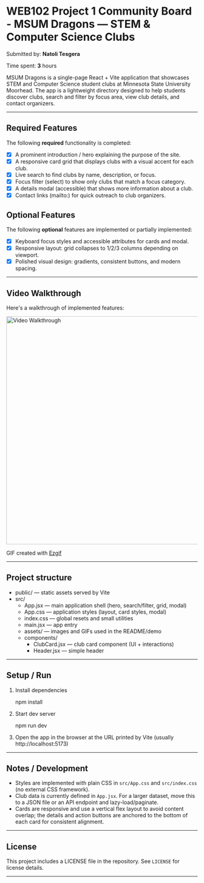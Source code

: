 # WEB102 Project 1 Community Board - MSUM Dragons — STEM & Computer Science Clubs

Submitted by: **Natoli Tesgera**

Time spent: **3** hours

MSUM Dragons is a single-page React + Vite application that showcases STEM and Computer Science student clubs at Minnesota State University Moorhead. The app is a lightweight directory designed to help students discover clubs, search and filter by focus area, view club details, and contact organizers.

---

## Required Features

The following **required** functionality is completed:

* [x] A prominent introduction / hero explaining the purpose of the site.
* [x] A responsive card grid that displays clubs with a visual accent for each club.
* [x] Live search to find clubs by name, description, or focus.
* [x] Focus filter (select) to show only clubs that match a focus category.
* [x] A details modal (accessible) that shows more information about a club.
* [x] Contact links (mailto:) for quick outreach to club organizers.

## Optional Features

The following **optional** features are implemented or partially implemented:

* [x] Keyboard focus styles and accessible attributes for cards and modal.
* [x] Responsive layout: grid collapses to 1/2/3 columns depending on viewport.
* [x] Polished visual design: gradients, consistent buttons, and modern spacing.

---

## Video Walkthrough

Here's a walkthrough of implemented features:

<img src='src/assets/web102_p1.gif' title='Video Walkthrough' width='600' alt='Video Walkthrough'/>

GIF created with [Ezgif](https://ezgif.com/) 

---

## Project structure

- public/ — static assets served by Vite
- src/
  - App.jsx — main application shell (hero, search/filter, grid, modal)
  - App.css — application styles (layout, card styles, modal)
  - index.css — global resets and small utilities
  - main.jsx — app entry
  - assets/ — images and GIFs used in the README/demo
  - components/
    - ClubCard.jsx — club card component (UI + interactions)
    - Header.jsx — simple header

---

## Setup / Run

1. Install dependencies

   npm install

2. Start dev server

   npm run dev

3. Open the app in the browser at the URL printed by Vite (usually http://localhost:5173)

---

## Notes / Development

- Styles are implemented with plain CSS in `src/App.css` and `src/index.css` (no external CSS framework).
- Club data is currently defined in `App.jsx`. For a larger dataset, move this to a JSON file or an API endpoint and lazy-load/paginate.
- Cards are responsive and use a vertical flex layout to avoid content overlap; the details and action buttons are anchored to the bottom of each card for consistent alignment.


---

## License

This project includes a LICENSE file in the repository. See `LICENSE` for license details.

---


